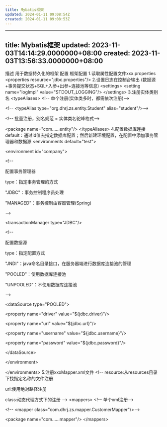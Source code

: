 ```yaml
---
title: Mybatis框架
updated: 2024-01-11 09:08:54Z
created: 2024-01-11 09:08:53Z
---
```


---
title: Mybatis框架
updated: 2023-11-03T14:14:29.0000000+08:00
created: 2023-11-03T13:56:33.0000000+08:00
---

描述
用于数据持久化的框架
配置
框架配置
1.读取属性配置文件xxx.properties
\<properties resource="jdbc.properties"/\>
2.设置日志在控制台输出 (数据源+事务提交状态+SQL+入参+出参+连接池等信息)
\<settings\>
\<setting name="logImpl" value="STDOUT_LOGGING"/\>
\</settings\>
3.注册实体类别名
\<typeAliases\>
\<!-- 单个注册(实体类多时，都需依次注册)--\>

\<!-- \<typeAlias type="org.dhrj.zs.entity.Student" alias="student"/\>--\>

\<!-- 批量注册，别名规范 = 实体类名驼峰格式--\>

\<package name="com......entity"/\>
\</typeAliases\>
4.配置数据库连接 default：通过id值去指定数据库配置；然后新建环境配置，在配置中添加事务管理器和数据源
\<environments default="test"\>

\<environment id="company"\>

\<!--

配置事务管理器

type：指定事务管理的方式

"JDBC"：事务控制程序员处理

"MANAGED"：事务控制由容器管理(Spring)

--\>

\<transactionManager type="JDBC"/\>

\<!--

配置数据源

type：指定配置方式

"JNDI"：java命名目录接口，在服务器端进行数据库连接池的管理

"POOLED"：使用数据库连接池

"UNPOOLED"：不使用数据库连接池

--\>

\<dataSource type="POOLED"\>

\<property name="driver" value="\${jdbc.driver}"/\>

\<property name="url" value="\${jdbc.url}"/\>

\<property name="username" value="\${jdbc.username}"/\>

\<property name="password" value="\${jdbc.password}"/\>

\</dataSource\>

\</environment\>

\</environments\>
5.注册xxxMapper.xml文件
\<!--
resource:从resources目录下找指定名称的文件注册

url:使用绝对路径注册

class:动态代理方式下的注册
--\>
\<mappers\>
\<!-- 单个xml注册--\>

\<!-- \<mapper class="com.dhrj.zs.mapper.CustomerMapper"/\>--\>

\<package name="com......mapper"/\>
\</mappers\>

